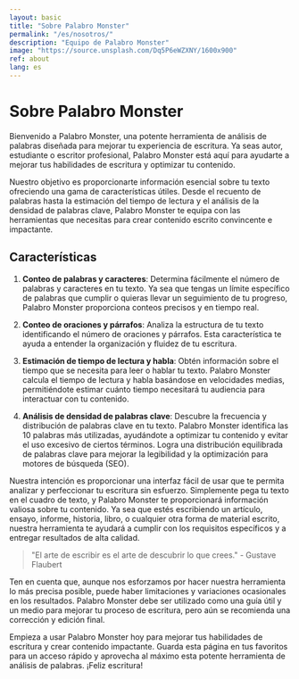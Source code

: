 ```yaml
---
layout: basic
title: "Sobre Palabro Monster"
permalink: "/es/nosotros/"
description: "Equipo de Palabro Monster"
image: "https://source.unsplash.com/Dq5P6eWZXNY/1600x900"
ref: about
lang: es
---
```


# Sobre Palabro Monster

Bienvenido a Palabro Monster, una potente herramienta de análisis de palabras diseñada para mejorar tu experiencia de escritura. Ya seas autor, estudiante o escritor profesional, Palabro Monster está aquí para ayudarte a mejorar tus habilidades de escritura y optimizar tu contenido.

Nuestro objetivo es proporcionarte información esencial sobre tu texto ofreciendo una gama de características útiles. Desde el recuento de palabras hasta la estimación del tiempo de lectura y el análisis de la densidad de palabras clave, Palabro Monster te equipa con las herramientas que necesitas para crear contenido escrito convincente e impactante.

## Características

1. **Conteo de palabras y caracteres**: Determina fácilmente el número de palabras y caracteres en tu texto. Ya sea que tengas un límite específico de palabras que cumplir o quieras llevar un seguimiento de tu progreso, Palabro Monster proporciona conteos precisos y en tiempo real.

2. **Conteo de oraciones y párrafos**: Analiza la estructura de tu texto identificando el número de oraciones y párrafos. Esta característica te ayuda a entender la organización y fluidez de tu escritura.

3. **Estimación de tiempo de lectura y habla**: Obtén información sobre el tiempo que se necesita para leer o hablar tu texto. Palabro Monster calcula el tiempo de lectura y habla basándose en velocidades medias, permitiéndote estimar cuánto tiempo necesitará tu audiencia para interactuar con tu contenido.

4. **Análisis de densidad de palabras clave**: Descubre la frecuencia y distribución de palabras clave en tu texto. Palabro Monster identifica las 10 palabras más utilizadas, ayudándote a optimizar tu contenido y evitar el uso excesivo de ciertos términos. Logra una distribución equilibrada de palabras clave para mejorar la legibilidad y la optimización para motores de búsqueda (SEO).

Nuestra intención es proporcionar una interfaz fácil de usar que te permita analizar y perfeccionar tu escritura sin esfuerzo. Simplemente pega tu texto en el cuadro de texto, y Palabro Monster te proporcionará información valiosa sobre tu contenido. Ya sea que estés escribiendo un artículo, ensayo, informe, historia, libro, o cualquier otra forma de material escrito, nuestra herramienta te ayudará a cumplir con los requisitos específicos y a entregar resultados de alta calidad.

> "El arte de escribir es el arte de descubrir lo que crees." - Gustave Flaubert

Ten en cuenta que, aunque nos esforzamos por hacer nuestra herramienta lo más precisa posible, puede haber limitaciones y variaciones ocasionales en los resultados. Palabro Monster debe ser utilizado como una guía útil y un medio para mejorar tu proceso de escritura, pero aún se recomienda una corrección y edición final.

Empieza a usar Palabro Monster hoy para mejorar tus habilidades de escritura y crear contenido impactante. Guarda esta página en tus favoritos para un acceso rápido y aprovecha al máximo esta potente herramienta de análisis de palabras. ¡Feliz escritura!